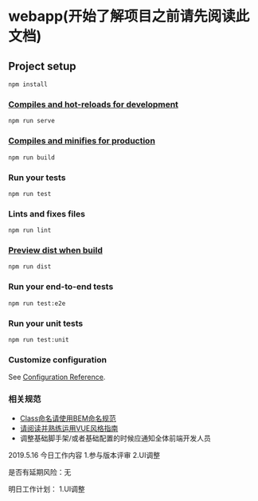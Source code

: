 # webapp(开始了解项目之前请先阅读此文档)

## Project setup
```
npm install
```

### [Compiles and hot-reloads for development](https://cli.vuejs.org/zh/guide/cli-service.html#vue-cli-service-serve)
```
npm run serve
```

### [Compiles and minifies for production](https://cli.vuejs.org/zh/guide/cli-service.html#vue-cli-service-build)
```
npm run build
```

### Run your tests
```
npm run test
```

### Lints and fixes files
```
npm run lint
```

### [Preview dist when build](https://cli.vuejs.org/zh/guide/deployment.html#%E6%9C%AC%E5%9C%B0%E9%A2%84%E8%A7%88)
```
npm run dist
```

### Run your end-to-end tests
```
npm run test:e2e
```

### Run your unit tests
```
npm run test:unit
```

### Customize configuration
See [Configuration Reference](https://cli.vuejs.org/config/).

### 相关规范
- [Class命名请使用BEM命名规范](https://segmentfault.com/a/1190000012705634)
- [请阅读并熟练运用VUE风格指南](https://cn.vuejs.org/v2/style-guide/)
- 调整基础脚手架/或者基础配置的时候应通知全体前端开发人员


2019.5.16
今日工作内容
1.参与版本评审
2.UI调整

是否有延期风险：无

明日工作计划：
1.UI调整

